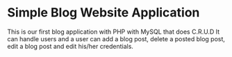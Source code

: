 # Simple Blog Website Application
This is our first blog application with PHP with MySQL that does C.R.U.D
It can handle users and a user can add a blog post, delete a posted blog post, edit a blog post and edit his/her
credentials.
